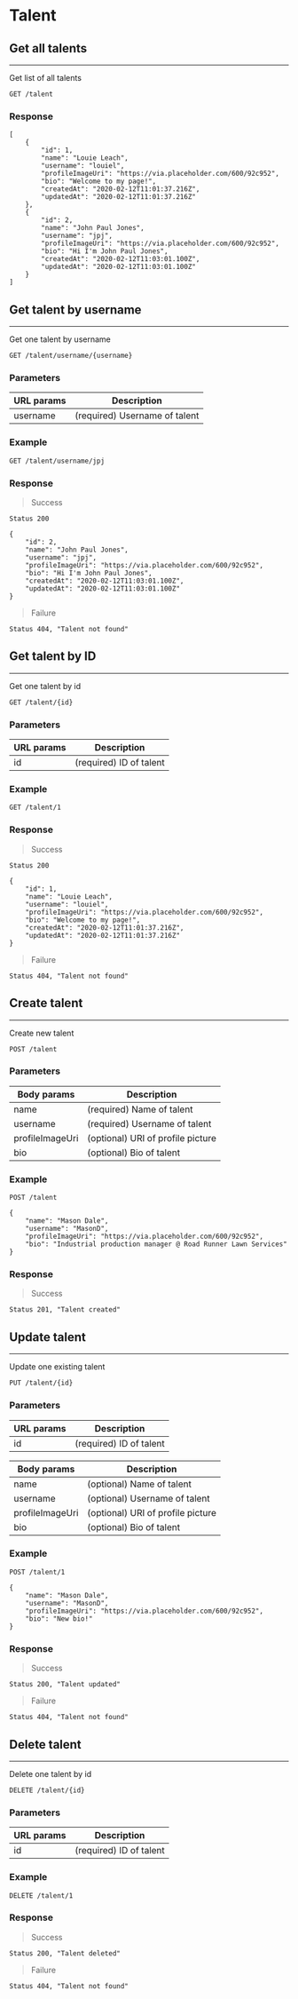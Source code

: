# Talent

## Get all talents
---
Get list of all talents

`
GET /talent
`

### Response
```
[
    {
        "id": 1,
        "name": "Louie Leach",
        "username": "louiel",
        "profileImageUri": "https://via.placeholder.com/600/92c952",
        "bio": "Welcome to my page!",
        "createdAt": "2020-02-12T11:01:37.216Z",
        "updatedAt": "2020-02-12T11:01:37.216Z"
    },
    {
        "id": 2,
        "name": "John Paul Jones",
        "username": "jpj",
        "profileImageUri": "https://via.placeholder.com/600/92c952",
        "bio": "Hi I'm John Paul Jones",
        "createdAt": "2020-02-12T11:03:01.100Z",
        "updatedAt": "2020-02-12T11:03:01.100Z"
    }
]
```

## Get talent by username
---
Get one talent by username

`GET /talent/username/{username}`

### Parameters
URL params | Description
--- | ---
username | (required) Username of talent

### Example
```
GET /talent/username/jpj
```

### Response
> Success

`Status 200`
```
{
    "id": 2,
    "name": "John Paul Jones",
    "username": "jpj",
    "profileImageUri": "https://via.placeholder.com/600/92c952",
    "bio": "Hi I'm John Paul Jones",
    "createdAt": "2020-02-12T11:03:01.100Z",
    "updatedAt": "2020-02-12T11:03:01.100Z"
}
```

> Failure

`Status 404, "Talent not found"`

## Get talent by ID
---
Get one talent by id

`
GET /talent/{id}
`

### Parameters
URL params | Description
--- | ---
id | (required) ID of talent

### Example
```
GET /talent/1
```

### Response
> Success

`Status 200`
```
{
    "id": 1,
    "name": "Louie Leach",
    "username": "louiel",
    "profileImageUri": "https://via.placeholder.com/600/92c952",
    "bio": "Welcome to my page!",
    "createdAt": "2020-02-12T11:01:37.216Z",
    "updatedAt": "2020-02-12T11:01:37.216Z"
}
```
> Failure

`Status 404, "Talent not found"`

## Create talent
---
Create new talent

`
POST /talent
`

### Parameters
Body params | Description
---|---
name | (required) Name of talent
username | (required) Username of talent
profileImageUri | (optional) URI of profile picture
bio | (optional) Bio of talent


### Example
```
POST /talent

{
    "name": "Mason Dale",
    "username": "MasonD",
    "profileImageUri": "https://via.placeholder.com/600/92c952",
    "bio": "Industrial production manager @ Road Runner Lawn Services"
}
```

### Response
> Success

`Status 201, "Talent created"`

## Update talent
---
Update one existing talent

`PUT /talent/{id}`

### Parameters
URL params | Description
--- | ---
id | (required) ID of talent

Body params | Description
--- | ---
name | (optional) Name of talent
username | (optional) Username of talent
profileImageUri | (optional) URI of profile picture
bio | (optional) Bio of talent

### Example
```
POST /talent/1

{
    "name": "Mason Dale",
    "username": "MasonD",
    "profileImageUri": "https://via.placeholder.com/600/92c952",
    "bio": "New bio!"
}
```

### Response
> Success

`Status 200, "Talent updated"`

> Failure

`Status 404, "Talent not found"`

## Delete talent
---
Delete one talent by id

`DELETE /talent/{id}`

### Parameters
URL params | Description
--- | ---
id | (required) ID of talent

### Example
`DELETE /talent/1`

### Response

> Success

`Status 200, "Talent deleted"`

> Failure

`Status 404, "Talent not found"`